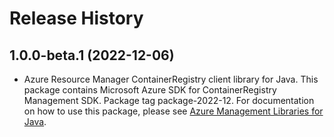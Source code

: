 # Release History

## 1.0.0-beta.1 (2022-12-06)

- Azure Resource Manager ContainerRegistry client library for Java. This package contains Microsoft Azure SDK for ContainerRegistry Management SDK.  Package tag package-2022-12. For documentation on how to use this package, please see [Azure Management Libraries for Java](https://aka.ms/azsdk/java/mgmt).
